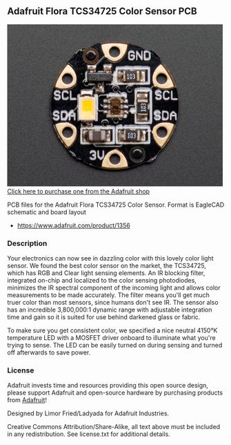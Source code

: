 ## Adafruit Flora TCS34725 Color Sensor PCB

<a href="http://www.adafruit.com/products/1356"><img src="assets/image.jpg?raw=true" width="500px"><br/>
Click here to purchase one from the Adafruit shop</a>

PCB files for the Adafruit Flora TCS34725 Color Sensor. Format is EagleCAD schematic and board layout
* https://www.adafruit.com/product/1356

### Description

Your electronics can now see in dazzling color with this lovely color light sensor. We found the best color sensor on the market, the TCS34725, which has RGB and Clear light sensing elements. An IR blocking filter, integrated on-chip and localized to the color sensing photodiodes, minimizes the IR spectral component of the incoming light and allows color measurements to be made accurately. The filter means you'll get much truer color than most sensors, since humans don't see IR. The sensor also has an incredible 3,800,000:1 dynamic range with adjustable integration time and gain so it is suited for use behind darkened glass or fabric.

To make sure you get consistent color, we specified a nice neutral 4150°K temperature LED with a MOSFET driver onboard to illuminate what you're trying to sense. The LED can be easily turned on during sensing and turned off afterwards to save power.

### License

Adafruit invests time and resources providing this open source design, please support Adafruit and open-source hardware by purchasing products from [Adafruit](https://www.adafruit.com)!

Designed by Limor Fried/Ladyada for Adafruit Industries.

Creative Commons Attribution/Share-Alike, all text above must be included in any redistribution. See license.txt for additional details.
